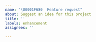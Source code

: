 ```yaml
---
name: "\U0001F680  Feature request"
about: Suggest an idea for this project
title: ''
labels: enhancement
assignees: ''

---
```



